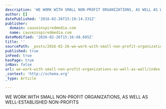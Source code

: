 ```yaml
---
description: 'WE WORK WITH SMALL NON-PROFIT ORGANIZATIONS, AS WELL AS WELL-ESTABLISHED NON-PROFITS'
author: []
datePublished: '2016-02-26T15:19:14.331Z'
publisher:
  domain: causeinspiredmedia.com
  name: causeinspiredmedia.com
dateModified: '2016-02-26T15:16:48.685Z'
title: ''
sourcePath: _posts/2016-02-26-we-work-with-small-non-profit-organizations-as-well-as-well.md
published: true
inFeed: true
hasPage: true
inNav: false
url: we-work-with-small-non-profit-organizations-as-well-as-well/index.html
_context: 'http://schema.org'
_type: Article

---
```

WE WORK WITH SMALL NON-PROFIT ORGANIZATIONS, AS WELL AS WELL-ESTABLISHED NON-PROFITS